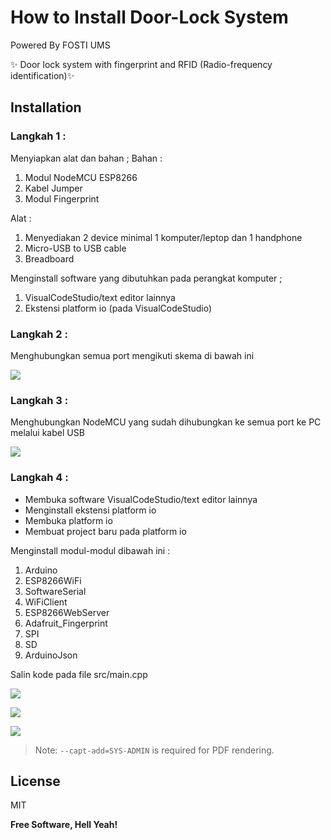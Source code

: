 # How to Install Door-Lock System

Powered By FOSTI UMS

✨ Door lock system with fingerprint and RFID (Radio-frequency identification)✨  

## Installation
### Langkah 1 :
Menyiapkan alat dan bahan ;
Bahan :
1. Modul NodeMCU ESP8266 
2. Kabel Jumper
3. Modul Fingerprint

Alat :
1. Menyediakan 2 device minimal 1 komputer/leptop dan 1 handphone
2. Micro-USB to USB cable
3. Breadboard

Menginstall software yang dibutuhkan pada perangkat komputer ;
1. VisualCodeStudio/text editor lainnya
2. Ekstensi platform io (pada VisualCodeStudio)

### Langkah 2 :
Menghubungkan semua port mengikuti skema di bawah ini

![](https://raw.githubusercontent.com/imaana/door-lock/main/assets/picture1.jpeg)

### Langkah 3 :
Menghubungkan NodeMCU yang sudah dihubungkan ke semua port ke PC melalui kabel USB

![](https://raw.githubusercontent.com/imaana/door-lock/main/assets/picture2.jpeg)

### Langkah 4 :
- Membuka software VisualCodeStudio/text editor lainnya
- Menginstall ekstensi platform io
- Membuka platform io
- Membuat project baru pada platform io

Menginstall modul-modul dibawah ini :
1. Arduino
2. ESP8266WiFi
3. SoftwareSerial
4. WiFiClient
5. ESP8266WebServer
6. Adafruit_Fingerprint
7. SPI
8. SD
9. ArduinoJson

Salin kode pada file src/main.cpp

![](https://raw.githubusercontent.com/imaana/door-lock/main/assets/picture4.jpeg)

![](https://raw.githubusercontent.com/imaana/door-lock/main/assets/picture5.jpeg)

![](https://raw.githubusercontent.com/imaana/door-lock/main/assets/picture6.jpeg)


> Note: `--capt-add=SYS-ADMIN` is required for PDF rendering.


## License

MIT

**Free Software, Hell Yeah!**

